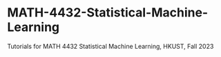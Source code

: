 # MATH-4432-Statistical-Machine-Learning
Tutorials for MATH 4432 Statistical Machine Learning, HKUST, Fall 2023
